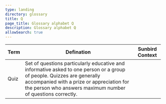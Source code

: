 ```yaml
---
type: landing
directory: glossary
title: Q
page_title: Glossary alphabet Q
description: Glossary alphabet Q
allowSearch: true
---
```

Term | Defination |Sunbird Context
-----|------------|-----------------
Quiz  |Set of questions particularly educative and informative asked to one person or a group of people. Quizzes are generally accompanied with a prize or appreciation for the person who answers maximum number of questions correctly.  |
